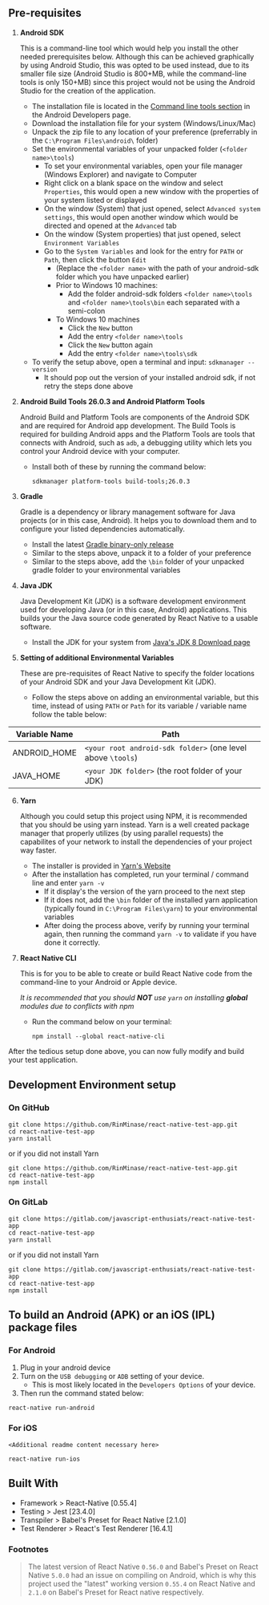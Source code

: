 ## Pre-requisites
1. **Android SDK**

    This is a command-line tool which would help you install the other needed prerequisites below. Although this can be achieved graphically by using Android Studio, this was opted to be used instead, due to its smaller file size (Android Studio is 800+MB, while the command-line tools is only 150+MB) since this project would not be using the Android Studio for the creation of the application.
	
	- The installation file is located in the [Command line tools section](https://developer.android.com/studio/#command-tools) in the Android Developers page.
	- Download the installation file for your system (Windows/Linux/Mac)
	- Unpack the zip file to any location of your preference (preferrably in the `C:\Program Files\android\` folder)
	- Set the environmental variables of your unpacked folder (`<folder name>\tools`)
		- To set your environmental variables, open your file manager (Windows Explorer) and navigate to Computer
		- Right click on a blank space on the window and select `Properties`, this would open a new window with the properties of your system listed or displayed
		- On the window (System) that just opened, select `Advanced system settings`, this would open another window which would be directed and opened at the `Advanced` tab
		- On the window (System properties) that just opened, select `Environment Variables`
		- Go to the `System Variables` and look for the entry for `PATH` or `Path`, then click the button `Edit`
			- (Replace the `<folder name>` with the path of your android-sdk folder which you have unpacked earlier)
			- Prior to Windows 10 machines:
				- Add the folder android-sdk folders `<folder name>\tools` and `<folder name>\tools\bin` each separated with a semi-colon
			- To Windows 10 machines
				- Click the `New` button
				- Add the entry `<folder name>\tools`
				- Click the `New` button again
				- Add the entry `<folder name>\tools\sdk`
	- To verify the setup above, open a terminal and input: `sdkmanager --version`
		- It should pop out the version of your installed android sdk, if not retry the steps done above
		
2. **Android Build Tools 26.0.3 and Android Platform Tools**

    Android Build and Platform Tools are components of the Android SDK and are required for Android app development. The Build Tools is required for building Android apps and the  Platform Tools are tools that connects with Android, such as `adb`, a debugging utility which lets you control your Android device with your computer.
	
	- Install both of these by running the command below:
	
      `sdkmanager platform-tools build-tools;26.0.3`
	
3. **Gradle**

    Gradle is a dependency or library management software for Java projects (or in this case, Android). It helps you to download them and to configure your listed dependencies automatically.
	
	- Install the latest [Gradle binary-only release](https://gradle.org/releases/)
	- Similar to the steps above, unpack it to a folder of your preference
	- Similar to the steps above, add the `\bin` folder of your unpacked gradle folder to your environmental variables
	
4. **Java JDK**

    Java Development Kit (JDK) is a software development environment used for developing Java (or in this case, Android) applications. This builds your the Java source code generated by React Native to a usable software.
	
	- Install the JDK for your system from [Java's JDK 8 Download page](http://www.oracle.com/technetwork/java/javase/downloads/jdk8-downloads-2133151.html)
	
5. **Setting of additional Environmental Variables**

    These are pre-requisites of React Native to specify the folder locations of your Android SDK and your Java Development Kit (JDK).
	
	- Follow the steps above on adding an environmental variable, but this time, instead of using `PATH` or `Path` for its variable / variable name follow the table below:

| Variable Name | Path |
| --- | --- |
| ANDROID_HOME | `<your root android-sdk folder>` (one level above `\tools`) |
| JAVA_HOME | `<your JDK folder>` (the root folder of your JDK) |

6. **Yarn**

    Although you could setup this project using NPM, it is recommended that you should be using yarn instead. Yarn is a well created package manager that properly utilizes (by using parallel requests) the capabilites of your network to install the dependencies of your project way faster.
	
	- The installer is provided in [Yarn's Website](https://yarnpkg.com/en/)
	- After the installation has completed, run your terminal / command line and enter `yarn -v`
		- If it display's the version of the yarn proceed to the next step
		- If it does not, add the `\bin` folder of the installed yarn application (typically found in `C:\Program Files\yarn`) to your environmental variables
		- After doing the process above, verify by running your terminal again, then running the command `yarn -v` to validate if you have done it correctly.
		
7. **React Native CLI**

    This is for you to be able to create or build React Native code from the command-line to your Android or Apple device.
	
	_It is recommended that you should **NOT** use `yarn` on installing **global** modules due to conflicts with npm_
	
	- Run the command below on your terminal:
	
	  `npm install --global react-native-cli` 

After the tedious setup done above, you can now fully modify and build your test application.

## Development Environment setup
### On GitHub
```
git clone https://github.com/RinMinase/react-native-test-app.git
cd react-native-test-app
yarn install
```
or if you did not install Yarn
```
git clone https://github.com/RinMinase/react-native-test-app.git
cd react-native-test-app
npm install
```

### On GitLab
```
git clone https://gitlab.com/javascript-enthusiats/react-native-test-app
cd react-native-test-app
yarn install
```
or if you did not install Yarn
```
git clone https://gitlab.com/javascript-enthusiats/react-native-test-app
cd react-native-test-app
npm install
```

## To build an Android (APK) or an iOS (IPL) package files

### For Android
1. Plug in your android device
2. Turn on the `USB debugging` or `ADB` setting of your device.
	- This is most likely located in the `Developers Options` of your device.
3. Then run the command stated below:
```
react-native run-android
```

### For iOS
`<Additional readme content necessary here>`
```
react-native run-ios
```

## Built With
- Framework > React-Native [0.55.4]
- Testing > Jest [23.4.0]
- Transpiler > Babel's Preset for React Native [2.1.0]
- Test Renderer > React's Test Renderer [16.4.1]

### Footnotes
> The latest version of React Native `0.56.0` and Babel's Preset on React Native `5.0.0` had an issue on compiling on Android, which is why this project used the "latest" working version `0.55.4` on React Native and `2.1.0` on Babel's Preset for React native respectively.
